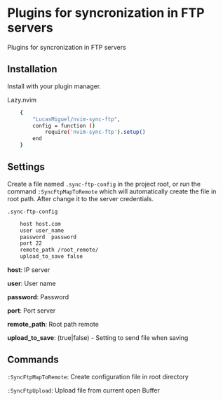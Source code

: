 
# Plugins for syncronization in FTP servers

Plugins for syncronization in FTP servers

## Installation

Install with your plugin manager.

Lazy.nvim
```bash
    {
        "LucasMiguel/nvim-sync-ftp",    
        config = function ()
            require('nvim-sync-ftp').setup()
        end
    }
```


## Settings

Create a file named `.sync-ftp-config` in the project root, or run the command `:SyncFtpMapToRemote` which will automatically create the file in root path. After change it to the server credentials.

`.sync-ftp-config`
```bash
    host host.com
    user user_name
    password  password
    port 22
    remote_path /root_remote/
    upload_to_save false 
```

**host**: IP server

**user**: User name

**password**: Password 

**port**: Port server

**remote_path**: Root path remote

**upload_to_save**: (true|false) - Setting to send file when saving


## Commands

`:SyncFtpMapToRemote`: Create configuration file in root directory

`:SyncFtpUpload`: Upload file from current open Buffer

